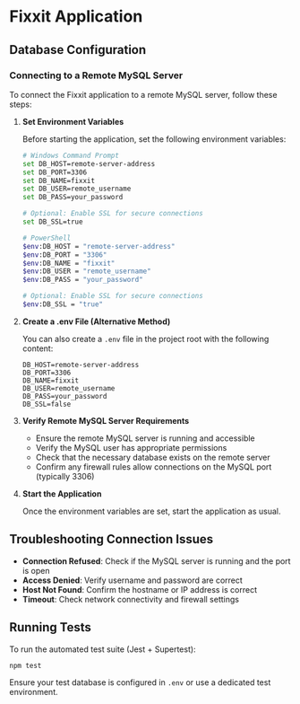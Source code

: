 # Fixxit Application

## Database Configuration

### Connecting to a Remote MySQL Server

To connect the Fixxit application to a remote MySQL server, follow these steps:

1. **Set Environment Variables**

   Before starting the application, set the following environment variables:

   ```bash
   # Windows Command Prompt
   set DB_HOST=remote-server-address
   set DB_PORT=3306
   set DB_NAME=fixxit
   set DB_USER=remote_username
   set DB_PASS=your_password
   
   # Optional: Enable SSL for secure connections
   set DB_SSL=true
   ```

   ```bash
   # PowerShell
   $env:DB_HOST = "remote-server-address"
   $env:DB_PORT = "3306"
   $env:DB_NAME = "fixxit"
   $env:DB_USER = "remote_username"
   $env:DB_PASS = "your_password"
   
   # Optional: Enable SSL for secure connections
   $env:DB_SSL = "true"
   ```

2. **Create a .env File (Alternative Method)**

   You can also create a `.env` file in the project root with the following content:

   ```
   DB_HOST=remote-server-address
   DB_PORT=3306
   DB_NAME=fixxit
   DB_USER=remote_username
   DB_PASS=your_password
   DB_SSL=false
   ```

3. **Verify Remote MySQL Server Requirements**

   - Ensure the remote MySQL server is running and accessible
   - Verify the MySQL user has appropriate permissions
   - Check that the necessary database exists on the remote server
   - Confirm any firewall rules allow connections on the MySQL port (typically 3306)

4. **Start the Application**

   Once the environment variables are set, start the application as usual.

## Troubleshooting Connection Issues

- **Connection Refused**: Check if the MySQL server is running and the port is open
- **Access Denied**: Verify username and password are correct
- **Host Not Found**: Confirm the hostname or IP address is correct
- **Timeout**: Check network connectivity and firewall settings

## Running Tests

To run the automated test suite (Jest + Supertest):

```
npm test
```

Ensure your test database is configured in `.env` or use a dedicated test environment.